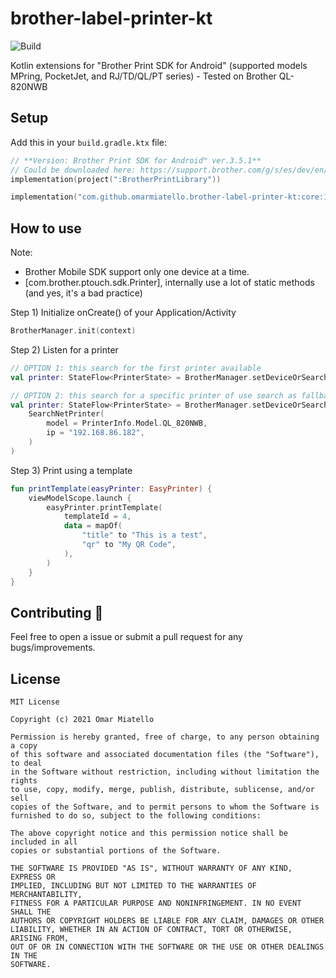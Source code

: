 # brother-label-printer-kt

![Build](https://github.com/omarmiatello/brother-label-printer-kt/workflows/Pre%20Merge%20Checks/badge.svg)

Kotlin extensions for "Brother Print SDK for Android" (supported models MPring, PocketJet, and RJ/TD/QL/PT series) - Tested on Brother QL-820NWB

## Setup

Add this in your `build.gradle.ktx` file:
```kotlin
// **Version: Brother Print SDK for Android™ ver.3.5.1**
// Could be downloaded here: https://support.brother.com/g/s/es/dev/en/mobilesdk/android/index.html?c=eu_ot&lang=en&navi=offall&comple=on&redirect=on
implementation(project(":BrotherPrintLibrary"))

implementation("com.github.omarmiatello.brother-label-printer-kt:core:1.0.0")
```

## How to use

Note:
- Brother Mobile SDK support only one device at a time.
- [com.brother.ptouch.sdk.Printer], internally use a lot of static methods (and yes, it's a bad practice)

Step 1) Initialize onCreate() of your Application/Activity
```kotlin
BrotherManager.init(context)
```

Step 2) Listen for a printer
```kotlin
// OPTION 1: this search for the first printer available
val printer: StateFlow<PrinterState> = BrotherManager.setDeviceOrSearch()

// OPTION 2: this search for a specific printer of use search as fallback if the printer is not available at start
val printer: StateFlow<PrinterState> = BrotherManager.setDeviceOrSearch(
    SearchNetPrinter(
        model = PrinterInfo.Model.QL_820NWB,
        ip = "192.168.86.182",
    )
)
```

Step 3) Print using a template
```kotlin
fun printTemplate(easyPrinter: EasyPrinter) {
    viewModelScope.launch {
        easyPrinter.printTemplate(
            templateId = 4,
            data = mapOf(
                "title" to "This is a test",
                "qr" to "My QR Code",
            ),
        )
    }
}
```

## Contributing 🤝

Feel free to open a issue or submit a pull request for any bugs/improvements.

## License

```
MIT License

Copyright (c) 2021 Omar Miatello

Permission is hereby granted, free of charge, to any person obtaining a copy
of this software and associated documentation files (the "Software"), to deal
in the Software without restriction, including without limitation the rights
to use, copy, modify, merge, publish, distribute, sublicense, and/or sell
copies of the Software, and to permit persons to whom the Software is
furnished to do so, subject to the following conditions:

The above copyright notice and this permission notice shall be included in all
copies or substantial portions of the Software.

THE SOFTWARE IS PROVIDED "AS IS", WITHOUT WARRANTY OF ANY KIND, EXPRESS OR
IMPLIED, INCLUDING BUT NOT LIMITED TO THE WARRANTIES OF MERCHANTABILITY,
FITNESS FOR A PARTICULAR PURPOSE AND NONINFRINGEMENT. IN NO EVENT SHALL THE
AUTHORS OR COPYRIGHT HOLDERS BE LIABLE FOR ANY CLAIM, DAMAGES OR OTHER
LIABILITY, WHETHER IN AN ACTION OF CONTRACT, TORT OR OTHERWISE, ARISING FROM,
OUT OF OR IN CONNECTION WITH THE SOFTWARE OR THE USE OR OTHER DEALINGS IN THE
SOFTWARE.
```